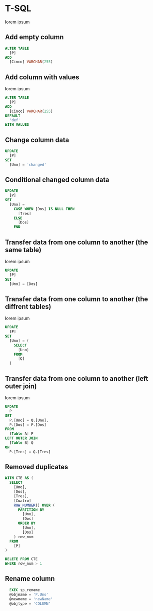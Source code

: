 # T-SQL
lorem ipsum
## Add empty column
```sql
ALTER TABLE
  [P]
ADD
  [Cinco] VARCHAR(255)
```
## Add column with values
lorem ipsum
```sql
ALTER TABLE
  [P]
ADD
  [Cinco] VARCHAR(255)
DEFAULT
  'def'
WITH VALUES
```
## Change column data
```sql
UPDATE
  [P]
SET
  [Uno] = 'changed'
```
## Conditional changed column data
```sql
UPDATE
  [P]
SET
  [Uno] = 
    CASE WHEN [Dos] IS NULL THEN
      [Tres]
    ELSE
      [Dos]
    END
```
## Transfer data from one column to another (the same table)
lorem ipsum
```sql
UPDATE 
  [P]
SET
  [Uno] = [Dos]
```
## Transfer data from one column to another (the diffrent tables)
lorem ipsum
```sql
UPDATE 
  [P]
SET
  [Uno] = (
    SELECT
      [Uno]
    FROM
      [Q]
  )
```
## Transfer data from one column to another (left outer join)
lorem ipsum
```sql
UPDATE 
  P
SET
  P.[Uno] = Q.[Uno],
  P.[Dos] = P.[Dos]
FROM
  [Table A] P
LEFT OUTER JOIN
  [Table B] Q
ON
  P.[Tres] = Q.[Tres]
```
## Removed duplicates
```sql
WITH CTE AS (
  SELECT
    [Uno],
    [Dos],
    [Tres],
    [Cuatro]
    ROW_NUMBER() OVER (
      PARTITION BY
        [Uno],
        [Dos]
      ORDER BY
        [Uno],
        [Dos]
    ) row_num
  FROM
    [P]
)

DELETE FROM CTE
WHERE row_num > 1
```
## Rename column
```sql
  EXEC sp_rename
  @objname = 'P.Uno'
  @newname = 'newName'
  @objtype = 'COLUMN'
```
